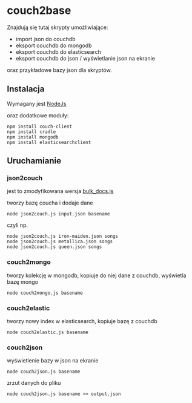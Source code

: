 # couch2base

Znajdują się tutaj skrypty umożliwiające:
* import json do couchdb
* eksport couchdb do mongodb
* eksport couchdb do elasticsearch
* eksport couchdb do json / wyświetlanie json na ekranie

oraz przykładowe bazy json dla skryptów.

## Instalacja
Wymagany jest [NodeJs](https://github.com/joyent/node)

oraz dodatkowe moduły:

	npm install couch-client
	npm install cradle
	npm install mongodb
	npm install elasticsearchclient

## Uruchamianie
### json2couch
jest to zmodyfikowana wersja [bulk_docs.js](http://wbzyl.inf.ug.edu.pl/nosql/node/db/bulk_docs.js)

tworzy bazę coucha i dodaje dane

	node json2couch.js input.json basename

czyli np.

	node json2couch.js iron-maiden.json songs
	node json2couch.js metallica.json songs
	node json2couch.js queen.json songs

### couch2mongo
tworzy kolekcję w mongodb, kopiuje do niej dane z couchdb, wyświetla bazę mongo

	node couch2mongo.js basename

### couch2elastic
tworzy nowy index w elasticsearch, kopiuje bazę z couchdb

	node couch2elastic.js basename

### couch2json
wyświetlenie bazy w json na ekranie

	node couch2json.js basename

zrzut danych do pliku

	node couch2json.js basename >> output.json
